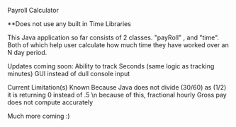 Payroll Calculator

**Does not use any built in Time Libraries

This Java application so far consists of 2 classes. "payRoll" , and "time".
Both of which help user calculate how much time they have worked over an N day period.

Updates coming soon:
Ability to track Seconds (same logic as tracking minutes)
GUI instead of dull console input

Current Limitation(s) Known
Because Java does not divide (30/60) as (1/2) it is returning 0 instead of .5 \n
because of this, fractional hourly Gross pay does not compute accurately

Much more coming :) 

